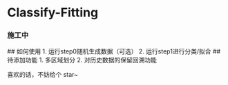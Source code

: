 # Classify-Fitting
<h3><b>施工中</b></h3>
## 如何使用
1. 运行step0随机生成数据（可选）
2. 运行step1进行分类/拟合
## 待添加功能
1. 多区域划分
2. 对历史数据的保留回溯功能

喜欢的话，不妨给个 star~
